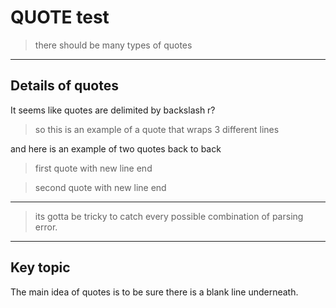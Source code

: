 # QUOTE test

> there should be many types of quotes

---

## Details of quotes

It seems like quotes are delimited by backslash r?

> so this is an example
of a quote that wraps
3 different lines

and here is an example of two quotes back to back

> first quote with new line end

> second quote with new line end

---

> its gotta be tricky to catch every possible combination of parsing error.

---

## Key topic

The main idea of quotes is to be sure there is a blank line underneath.

~~~